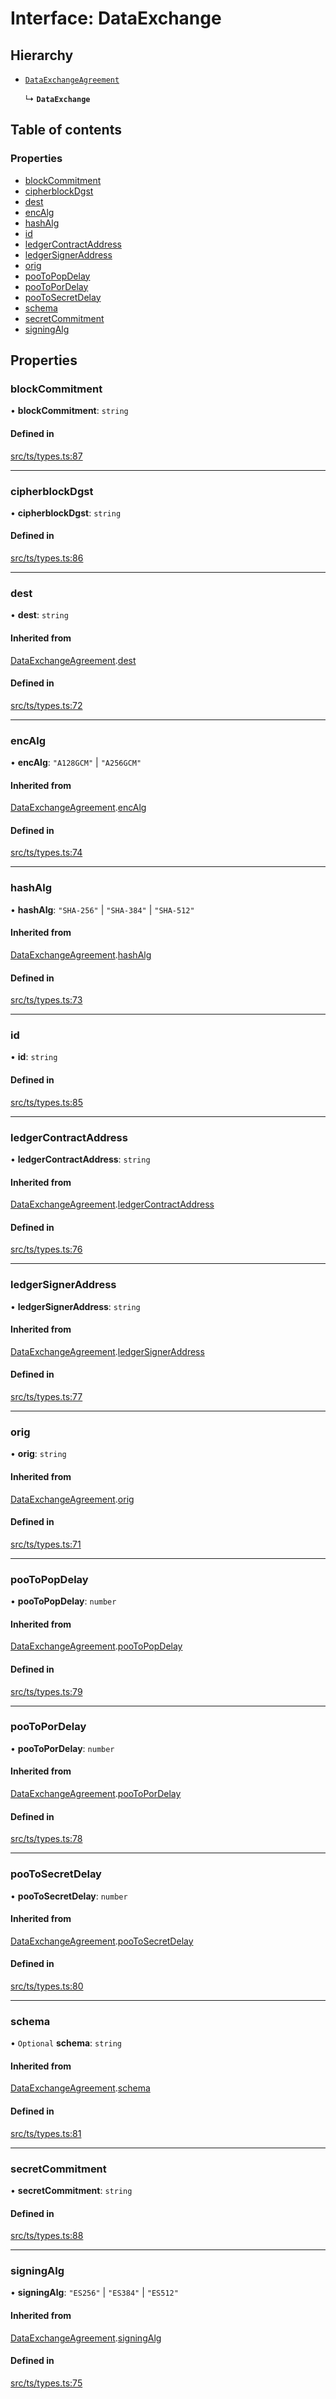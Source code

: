 # Interface: DataExchange

## Hierarchy

- [`DataExchangeAgreement`](DataExchangeAgreement.md)

  ↳ **`DataExchange`**

## Table of contents

### Properties

- [blockCommitment](DataExchange.md#blockcommitment)
- [cipherblockDgst](DataExchange.md#cipherblockdgst)
- [dest](DataExchange.md#dest)
- [encAlg](DataExchange.md#encalg)
- [hashAlg](DataExchange.md#hashalg)
- [id](DataExchange.md#id)
- [ledgerContractAddress](DataExchange.md#ledgercontractaddress)
- [ledgerSignerAddress](DataExchange.md#ledgersigneraddress)
- [orig](DataExchange.md#orig)
- [pooToPopDelay](DataExchange.md#pootopopdelay)
- [pooToPorDelay](DataExchange.md#pootopordelay)
- [pooToSecretDelay](DataExchange.md#pootosecretdelay)
- [schema](DataExchange.md#schema)
- [secretCommitment](DataExchange.md#secretcommitment)
- [signingAlg](DataExchange.md#signingalg)

## Properties

### blockCommitment

• **blockCommitment**: `string`

#### Defined in

[src/ts/types.ts:87](https://gitlab.com/i3-market/code/wp3/t3.2/conflict-resolution/non-repudiation-library/-/blob/ea98cf0/src/ts/types.ts#L87)

___

### cipherblockDgst

• **cipherblockDgst**: `string`

#### Defined in

[src/ts/types.ts:86](https://gitlab.com/i3-market/code/wp3/t3.2/conflict-resolution/non-repudiation-library/-/blob/ea98cf0/src/ts/types.ts#L86)

___

### dest

• **dest**: `string`

#### Inherited from

[DataExchangeAgreement](DataExchangeAgreement.md).[dest](DataExchangeAgreement.md#dest)

#### Defined in

[src/ts/types.ts:72](https://gitlab.com/i3-market/code/wp3/t3.2/conflict-resolution/non-repudiation-library/-/blob/ea98cf0/src/ts/types.ts#L72)

___

### encAlg

• **encAlg**: ``"A128GCM"`` \| ``"A256GCM"``

#### Inherited from

[DataExchangeAgreement](DataExchangeAgreement.md).[encAlg](DataExchangeAgreement.md#encalg)

#### Defined in

[src/ts/types.ts:74](https://gitlab.com/i3-market/code/wp3/t3.2/conflict-resolution/non-repudiation-library/-/blob/ea98cf0/src/ts/types.ts#L74)

___

### hashAlg

• **hashAlg**: ``"SHA-256"`` \| ``"SHA-384"`` \| ``"SHA-512"``

#### Inherited from

[DataExchangeAgreement](DataExchangeAgreement.md).[hashAlg](DataExchangeAgreement.md#hashalg)

#### Defined in

[src/ts/types.ts:73](https://gitlab.com/i3-market/code/wp3/t3.2/conflict-resolution/non-repudiation-library/-/blob/ea98cf0/src/ts/types.ts#L73)

___

### id

• **id**: `string`

#### Defined in

[src/ts/types.ts:85](https://gitlab.com/i3-market/code/wp3/t3.2/conflict-resolution/non-repudiation-library/-/blob/ea98cf0/src/ts/types.ts#L85)

___

### ledgerContractAddress

• **ledgerContractAddress**: `string`

#### Inherited from

[DataExchangeAgreement](DataExchangeAgreement.md).[ledgerContractAddress](DataExchangeAgreement.md#ledgercontractaddress)

#### Defined in

[src/ts/types.ts:76](https://gitlab.com/i3-market/code/wp3/t3.2/conflict-resolution/non-repudiation-library/-/blob/ea98cf0/src/ts/types.ts#L76)

___

### ledgerSignerAddress

• **ledgerSignerAddress**: `string`

#### Inherited from

[DataExchangeAgreement](DataExchangeAgreement.md).[ledgerSignerAddress](DataExchangeAgreement.md#ledgersigneraddress)

#### Defined in

[src/ts/types.ts:77](https://gitlab.com/i3-market/code/wp3/t3.2/conflict-resolution/non-repudiation-library/-/blob/ea98cf0/src/ts/types.ts#L77)

___

### orig

• **orig**: `string`

#### Inherited from

[DataExchangeAgreement](DataExchangeAgreement.md).[orig](DataExchangeAgreement.md#orig)

#### Defined in

[src/ts/types.ts:71](https://gitlab.com/i3-market/code/wp3/t3.2/conflict-resolution/non-repudiation-library/-/blob/ea98cf0/src/ts/types.ts#L71)

___

### pooToPopDelay

• **pooToPopDelay**: `number`

#### Inherited from

[DataExchangeAgreement](DataExchangeAgreement.md).[pooToPopDelay](DataExchangeAgreement.md#pootopopdelay)

#### Defined in

[src/ts/types.ts:79](https://gitlab.com/i3-market/code/wp3/t3.2/conflict-resolution/non-repudiation-library/-/blob/ea98cf0/src/ts/types.ts#L79)

___

### pooToPorDelay

• **pooToPorDelay**: `number`

#### Inherited from

[DataExchangeAgreement](DataExchangeAgreement.md).[pooToPorDelay](DataExchangeAgreement.md#pootopordelay)

#### Defined in

[src/ts/types.ts:78](https://gitlab.com/i3-market/code/wp3/t3.2/conflict-resolution/non-repudiation-library/-/blob/ea98cf0/src/ts/types.ts#L78)

___

### pooToSecretDelay

• **pooToSecretDelay**: `number`

#### Inherited from

[DataExchangeAgreement](DataExchangeAgreement.md).[pooToSecretDelay](DataExchangeAgreement.md#pootosecretdelay)

#### Defined in

[src/ts/types.ts:80](https://gitlab.com/i3-market/code/wp3/t3.2/conflict-resolution/non-repudiation-library/-/blob/ea98cf0/src/ts/types.ts#L80)

___

### schema

• `Optional` **schema**: `string`

#### Inherited from

[DataExchangeAgreement](DataExchangeAgreement.md).[schema](DataExchangeAgreement.md#schema)

#### Defined in

[src/ts/types.ts:81](https://gitlab.com/i3-market/code/wp3/t3.2/conflict-resolution/non-repudiation-library/-/blob/ea98cf0/src/ts/types.ts#L81)

___

### secretCommitment

• **secretCommitment**: `string`

#### Defined in

[src/ts/types.ts:88](https://gitlab.com/i3-market/code/wp3/t3.2/conflict-resolution/non-repudiation-library/-/blob/ea98cf0/src/ts/types.ts#L88)

___

### signingAlg

• **signingAlg**: ``"ES256"`` \| ``"ES384"`` \| ``"ES512"``

#### Inherited from

[DataExchangeAgreement](DataExchangeAgreement.md).[signingAlg](DataExchangeAgreement.md#signingalg)

#### Defined in

[src/ts/types.ts:75](https://gitlab.com/i3-market/code/wp3/t3.2/conflict-resolution/non-repudiation-library/-/blob/ea98cf0/src/ts/types.ts#L75)
